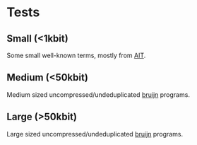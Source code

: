 # Tests

## Small (\<1kbit)

Some small well-known terms, mostly from
[AIT](https://github.com/tromp/AIT).

## Medium (\<50kbit)

Medium sized uncompressed/undeduplicated
[bruijn](https://bruijn.marvinborner.de) programs.

## Large (\>50kbit)

Large sized uncompressed/undeduplicated
[bruijn](https://bruijn.marvinborner.de) programs.
